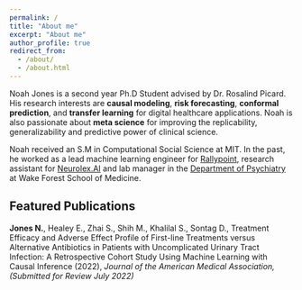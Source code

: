 ```yaml
---
permalink: /
title: "About me"
excerpt: "About me"
author_profile: true
redirect_from: 
  - /about/
  - /about.html
---
```


Noah Jones is a second year Ph.D Student advised by Dr. Rosalind Picard.  His research interests are **causal modeling**, **risk forecasting**, **conformal prediction**, and **transfer learning** for digital healthcare applications.  Noah is also passionate about **meta science** for improving the replicability, generalizability and predictive power of clinical science.

Noah received an S.M in Computational Social Science at MIT.  In the past, he worked as a lead machine learning engineer for [Rallypoint](https://www.rallypoint.com/), research assistant for [Neurolex.AI](https://www.neurolex.ai/) and lab manager in the [Department of Psychiatry](https://school.wakehealth.edu/departments/psychiatry-and-behavioral-medicine) at Wake Forest School of Medicine.

Featured Publications
---------------------

**Jones N.**, Healey E., Zhai S., Shih M., Khalilal S., Sontag D., Treatment Efficacy and Adverse Effect Profile of First-line Treatments versus Alternative Antibiotics in Patients with Uncomplicated Urinary Tract Infection: A Retrospective Cohort Study Using Machine Learning with Causal Inference (2022), *Journal of the American Medical Association, (Submitted for Review July 2022)*

